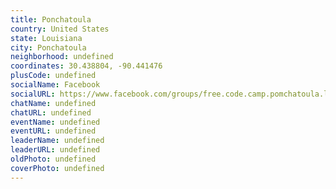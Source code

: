 ```yaml
---
title: Ponchatoula
country: United States
state: Louisiana
city: Ponchatoula
neighborhood: undefined
coordinates: 30.438804, -90.441476
plusCode: undefined
socialName: Facebook
socialURL: https://www.facebook.com/groups/free.code.camp.pomchatoula.louisiana
chatName: undefined
chatURL: undefined
eventName: undefined
eventURL: undefined
leaderName: undefined
leaderURL: undefined
oldPhoto: undefined
coverPhoto: undefined
---
```

